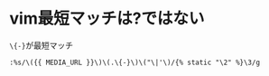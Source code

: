 # vim最短マッチは?ではない

`\{-}`が最短マッチ

```
:%s/\({{ MEDIA_URL }}\)\(.\{-}\)\("\|'\)/{% static "\2" %}\3/g
```
